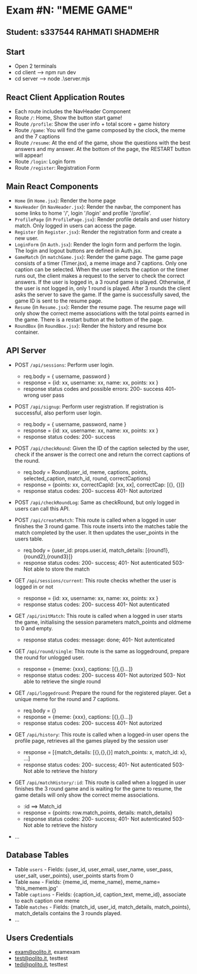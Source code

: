 
# Exam #N: "MEME GAME"
## Student: s337544 RAHMATI SHADMEHR

## Start
- Open 2 terminals
- cd client --> npm run dev
- cd server --> node .\server.mjs

## React Client Application Routes
- Each route includes the NavHeader Component 
- Route `/`: Home, Show the button start game!
- Route `/profile`: Show the user info + total score + game history
- Route `/game`: You will find the game composed by the clock, the meme and the 7 captions
- Route `/resume`: At the end of the game, show the questions with the best answers and   my answer. At the bottom of the page, the RESTART button will appear!
- Route `/login`: Login form
- Route `/register`: Registration Form

## Main React Components

- `Home` (in `Home.jsx`): Render the home page
- `NavHeader` (in `NavHeader.jsx`): Render the navbar, the component has some links to home '/', login '/login' and profile '/profile'.
- `ProfilePage` (in `ProfilePage.jsx`): Render profile details and user history match. Only logged in users can access the page.
- `Register` (in `Register.jsx`): Render the registration form and create a new user.
- `LoginForm` (in `Auth.jsx`): Render the login form and perform the login. The login and logout buttons are defined in Auth.jsx.
- `GameMatch` (in `matchGame.jsx`): Render the game page. The game page consists of a timer (Timer.jsx), a meme image and 7 captions. Only one caption can be selected. When the user selects the caption or the timer runs out, the client makes a request to the server to check the correct answers. If the user is logged in, a 3 round game is played. Otherwise, if the user is not logged in, only 1 round is played.
After 3 rounds the client asks the server to save the game. If the game is successfully saved, the game ID is sent to the resume page.
- `Resume` (in `Resume.jsx`): Render the resume page. The resume page will only show the correct meme associations with the total points earned in the game. There is a restart button at the bottom of the page.
- `RoundBox` (in `RoundBox.jsx`): Render the history and resume box container.

## API Server

- POST `/api/sessions`: Perform user login.
  - req.body = { username, password }
  - response = {id: xx, username: xx, name: xx, points: xx }
  - response status codes and possible errors: 200- success
                                               401- wrong user pass

- POST `/api/signup`: Perform user registration. If registration is successful, also perform user login.
  - req.body = { username, password, name }
  - response = {id: xx, username: xx, name: xx, points: xx }
  - response status codes: 200- success

- POST `/api/checkRound`: Given the ID of the caption selected by the user, check if the answer is the correct one and return the correct captions of the round.
  - req.body = Round(user_id, meme, captions, points, selected_caption, match_id, round, correctCaptions)
  - response = {points: xx, correctCapId: [xx, xx], correctCap: [{}, {}]}
  - response status codes: 200- success
                           401- Not autorized
- POST `/api/checkRoundLog`: Same as checkRound, but only logged in users can call this API.

- POST `/api/createMatch`: This route is called when a logged in user finishes the 3 round game. This route inserts into the matches table the match completed by the user. It then updates the user_points in the users table.
  - req.body = {user_id: props.user.id, match_details: [{round1},{round2},{round3}]}
  - response status codes: 200- success;
                           401- Not autenticated
                           503- Not able to store the match
                                
- GET `/api/sessions/current`: This route checks whether the user is logged in or not
  - response = {id: xx, username: xx, name: xx, points: xx }
  - response status codes: 200- success
                           401- Not autenticated

- GET `/api/initMatch`: This route is called when a logged in user starts the game, initialising the session parameters match_points and oldmeme to 0 and empty.
  - response status codes: message: done;
                           401- Not autenticated


- GET `/api/round/single`: This route is the same as loggedround, prepare the round for unlogged user.
  - response = {meme: {xxx}, captions: [{},{}...]}
  - response status codes: 200- success
                           401- Not autorized
                           503- Not able to retrieve the single round

- GET `/api/loggedround`: Prepare the round for the registered player. Get a unique meme for the round and 7 captions.
  - req.body = {}
  - response = {meme: {xxx}, captions: [{},{}...]}
  - response status codes: 200- success
                           401- Not autorized

- GET `/api/history`: This route is called when a logged-in user opens the profile page, retrieves all the games played by the session user
  - response = [{match_details: [{},{},{}] match_points: x, match_id: x}, ...]
  - response status codes: 200- success;
                           401- Not autenticated
                           503- Not able to retrieve the history

- GET `/api/matchHistory/:id`: This route is called when a logged in user finishes the 3 round game and is waiting for the game to resume, the game details will only show the correct meme associations.
  - :id ==> Match_id
  - response = {points: row.match_points, details: match_details}
  - response status codes: 200- success;
                           401- Not autenticated
                           503- Not able to retrieve the history



- ...

## Database Tables

- Table `users` - Fields: {user_id, user_email, user_name, user_pass, user_salt, user_points}, user_points starts from 0
- Table `meme` - Fields: {meme_id, meme_name}, meme_name= 'this_memem.jpg'
- Table `captions` - Fields: {caption_id, caption_text, meme_id}, associate to each caption one meme
- Table `matches` - Fields: {match_id, user_id, match_details, match_points}, match_details contains the 3 rounds played.
- ...


## Users Credentials

- exam@polito.it, examexam
- test@polito.it, testtest
- tedi@polito.it, testtest
